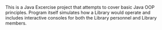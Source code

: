 This is a Java Excercise project that attempts to cover basic Java OOP principles.
Program itself simulates how a Library would operate and includes interactive consoles for both the Library personnel and Library members. 
